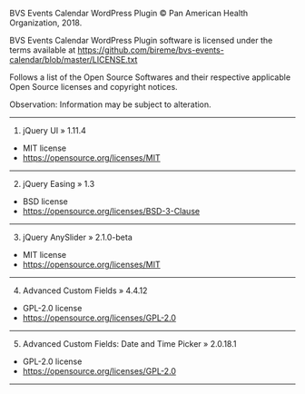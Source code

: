 BVS Events Calendar WordPress Plugin © Pan American Health Organization, 2018.

BVS Events Calendar WordPress Plugin software is licensed under the terms available at https://github.com/bireme/bvs-events-calendar/blob/master/LICENSE.txt

Follows a list of the Open Source Softwares and their respective applicable Open Source licenses and copyright notices.

Observation: Information may be subject to alteration.

***
1. jQuery UI » 1.11.4

* MIT license
* https://opensource.org/licenses/MIT
***
2. jQuery Easing » 1.3

* BSD license
* https://opensource.org/licenses/BSD-3-Clause
***
3. jQuery AnySlider » 2.1.0-beta

* MIT license
* https://opensource.org/licenses/MIT
***
4. Advanced Custom Fields » 4.4.12

* GPL-2.0 license
* https://opensource.org/licenses/GPL-2.0
***
5. Advanced Custom Fields: Date and Time Picker » 2.0.18.1

* GPL-2.0 license
* https://opensource.org/licenses/GPL-2.0
***
